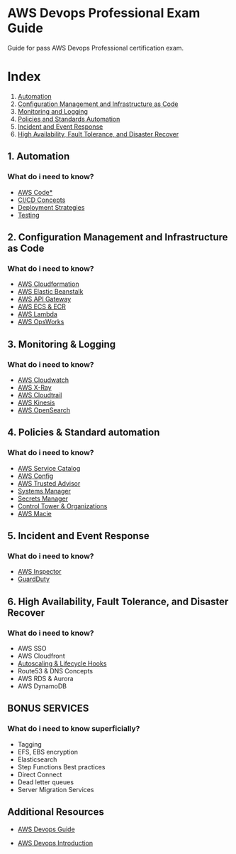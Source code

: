# AWS Devops Professional Exam Guide
Guide for pass AWS Devops Professional certification exam.

# Index
1. [Automation](#Automation)
2. [Configuration Management and Infrastructure as Code](#IaC)
3. [Monitoring and Logging](#Monitoring)
4. [Policies and Standards Automation](#Policies)
5. [Incident and Event Response](#Events)
6. [High Availability, Fault Tolerance, and Disaster Recover](#HA) 

<a name="Automation"></a>
## 1. Automation
### What do i need to know?

- [AWS Code*](./Automation/Code*.md)
- [CI/CD Concepts](./Automation/CICD.md)
- [Deployment Strategies](./Automation/Deployment.md)
- [Testing](./Automation/Testing.md)

<a name="IaC"></a>
## 2. Configuration Management and Infrastructure as Code
### What do i need to know?

- [AWS Cloudformation](./IaC/Cloudformation.md)
- [AWS Elastic Beanstalk](./IaC/ElasticBeanstalk.md)
- [AWS API Gateway](./IaC/APIGateway.md)
- [AWS ECS & ECR](./IaC/ECS.md)
- [AWS Lambda](./IaC/Lambda.md)
- [AWS OpsWorks](./IaC/OpsWorks.md)

<a name="Monitoring"></a>
## 3. Monitoring & Logging
### What do i need to know?

- [AWS Cloudwatch](./Monitoring/Cloudwatch.md)
- [AWS X-Ray](./Monitoring/Xray.md)
- [AWS Cloudtrail](./Monitoring/Cloudtrail.md)
- [AWS Kinesis](./Monitoring/Kinesis.md)
- [AWS OpenSearch](./Monitoring/Opensearch.md)

<a name="Policies"></a>
## 4. Policies & Standard automation
### What do i need to know?

- [AWS Service Catalog](./Policies/ServiceCatalog.md)
- [AWS Config](./Policies/Config.md)
- [AWS Trusted Advisor](./Policies/TrustedAdvisor.md)
- [Systems Manager](./Policies/SSM.md)
- [Secrets Manager](./Policies/SecretsManager.md)
- [Control Tower & Organizations](./Policies/Organizations.md)
- [AWS Macie](./Policies/Macie.md)


<a name="Events"></a>
## 5. Incident and Event Response
### What do i need to know?
- [AWS Inspector](./Incidents/Inspector.md)
- [GuardDuty](./Incidents/GuardDuty.md)

<a name="HA"></a>
## 6. High Availability, Fault Tolerance, and Disaster Recover 
### What do i need to know?
- AWS SSO
- AWS Cloudfront
- [Autoscaling & Lifecycle Hooks](./HA/Autoscaling.md)
- Route53 & DNS Concepts
- AWS RDS & Aurora
- AWS DynamoDB

## BONUS SERVICES
### What do i need to know superficially?
- Tagging
- EFS, EBS encryption
- Elasticsearch
- Step Functions Best practices
- Direct Connect
- Dead letter queues
- Server Migration Services

## Additional Resources

- [AWS Devops Guide](https://d1.awsstatic.com/training-and-certification/docs-devops-pro/AWS-Certified-DevOps-Engineer-Professional_Exam-Guide.pdf)

- [AWS Devops Introduction](https://d1.awsstatic.com/whitepapers/AWS_DevOps.pdf)